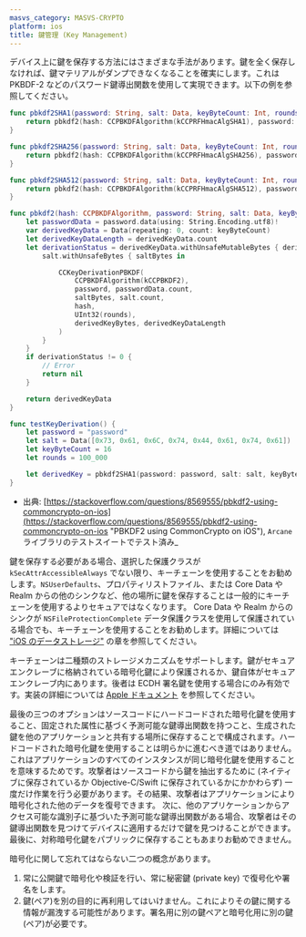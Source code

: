 ```yaml
---
masvs_category: MASVS-CRYPTO
platform: ios
title: 鍵管理 (Key Management)
---
```


デバイス上に鍵を保存する方法にはさまざまな手法があります。鍵を全く保存しなければ、鍵マテリアルがダンプできなくなることを確実にします。これは PKBDF-2 などのパスワード鍵導出関数を使用して実現できます。以下の例を参照してください。

```swift
func pbkdf2SHA1(password: String, salt: Data, keyByteCount: Int, rounds: Int) -> Data? {
    return pbkdf2(hash: CCPBKDFAlgorithm(kCCPRFHmacAlgSHA1), password: password, salt: salt, keyByteCount: keyByteCount, rounds: rounds)
}

func pbkdf2SHA256(password: String, salt: Data, keyByteCount: Int, rounds: Int) -> Data? {
    return pbkdf2(hash: CCPBKDFAlgorithm(kCCPRFHmacAlgSHA256), password: password, salt: salt, keyByteCount: keyByteCount, rounds: rounds)
}

func pbkdf2SHA512(password: String, salt: Data, keyByteCount: Int, rounds: Int) -> Data? {
    return pbkdf2(hash: CCPBKDFAlgorithm(kCCPRFHmacAlgSHA512), password: password, salt: salt, keyByteCount: keyByteCount, rounds: rounds)
}

func pbkdf2(hash: CCPBKDFAlgorithm, password: String, salt: Data, keyByteCount: Int, rounds: Int) -> Data? {
    let passwordData = password.data(using: String.Encoding.utf8)!
    var derivedKeyData = Data(repeating: 0, count: keyByteCount)
    let derivedKeyDataLength = derivedKeyData.count
    let derivationStatus = derivedKeyData.withUnsafeMutableBytes { derivedKeyBytes in
        salt.withUnsafeBytes { saltBytes in

            CCKeyDerivationPBKDF(
                CCPBKDFAlgorithm(kCCPBKDF2),
                password, passwordData.count,
                saltBytes, salt.count,
                hash,
                UInt32(rounds),
                derivedKeyBytes, derivedKeyDataLength
            )
        }
    }
    if derivationStatus != 0 {
        // Error
        return nil
    }

    return derivedKeyData
}

func testKeyDerivation() {
    let password = "password"
    let salt = Data([0x73, 0x61, 0x6C, 0x74, 0x44, 0x61, 0x74, 0x61])
    let keyByteCount = 16
    let rounds = 100_000

    let derivedKey = pbkdf2SHA1(password: password, salt: salt, keyByteCount: keyByteCount, rounds: rounds)
}
```

- 出典: [https://stackoverflow.com/questions/8569555/pbkdf2-using-commoncrypto-on-ios](https://stackoverflow.com/questions/8569555/pbkdf2-using-commoncrypto-on-ios "PBKDF2 using CommonCrypto on iOS"), `Arcane` ライブラリのテストスイートでテスト済み_

鍵を保存する必要がある場合、選択した保護クラスが `kSecAttrAccessibleAlways` でない限り、キーチェーンを使用することをお勧めします。`NSUserDefaults`、プロパティリストファイル、または Core Data や Realm からの他のシンクなど、他の場所に鍵を保存することは一般的にキーチェーンを使用するよりセキュアではなくなります。
Core Data や Realm からのシンクが `NSFileProtectionComplete` データ保護クラスを使用して保護されている場合でも、キーチェーンを使用することをお勧めします。詳細については ["iOS のデータストレージ"](../../../Document/0x06d-Testing-Data-Storage.md) の章を参照してください。

キーチェーンは二種類のストレージメカニズムをサポートします。鍵がセキュアエンクレーブに格納されている暗号化鍵により保護されるか、鍵自体がセキュアエンクレーブ内にあります。後者は ECDH 署名鍵を使用する場合にのみ有効です。実装の詳細については [Apple ドキュメント](https://developer.apple.com/documentation/security/certificate_key_and_trust_services/keys/storing_keys_in_the_secure_enclave "Secure Enclave") を参照してください。

最後の三つのオプションはソースコードにハードコードされた暗号化鍵を使用すること、固定された属性に基づく予測可能な鍵導出関数を持つこと、生成された鍵を他のアプリケーションと共有する場所に保存することで構成されます。ハードコードされた暗号化鍵を使用することは明らかに進むべき道ではありません。これはアプリケーションのすべてのインスタンスが同じ暗号化鍵を使用することを意味するためです。攻撃者はソースコードから鍵を抽出するために (ネイティブに保存されているか Objective-C/Swift に保存されているかにかかわらず) 一度だけ作業を行う必要があります。その結果、攻撃者はアプリケーションにより暗号化された他のデータを復号できます。
次に、他のアプリケーションからアクセス可能な識別子に基づいた予測可能な鍵導出関数がある場合、攻撃者はその鍵導出関数を見つけてデバイスに適用するだけで鍵を見つけることができます。最後に、対称暗号化鍵をパブリックに保存することもあまりお勧めできません。

暗号化に関して忘れてはならない二つの概念があります。

1. 常に公開鍵で暗号化や検証を行い、常に秘密鍵 (private key) で復号化や署名をします。
2. 鍵(ペア)を別の目的に再利用してはいけません。これによりその鍵に関する情報が漏洩する可能性があります。署名用に別の鍵ペアと暗号化用に別の鍵(ペア)が必要です。
